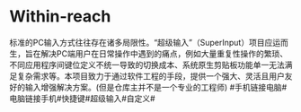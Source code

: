 # Within-reach
标准的PC输入方式往往存在诸多局限性。“超级输入”（SuperInput）项目应运而生，旨在解决PC端用户在日常操作中遇到的痛点，例如大量重复性操作的繁琐、不同应用程序间键位定义不统一导致的切换成本、系统原生剪贴板功能单一无法满足复杂需求等。本项目致力于通过软件工程的手段，提供一个强大、灵活且用户友好的输入增强解决方案。(但是仓库主并不是一个专业的工程师)
#手机链接电脑#电脑链接手机#快捷键#超级输入#自定义#
